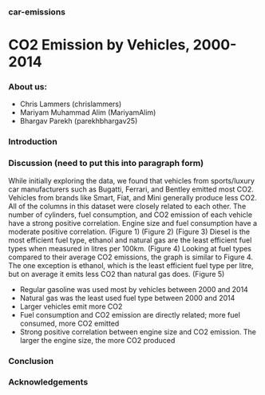 ### car-emissions

# CO2 Emission by Vehicles, 2000-2014

### About us:
- Chris Lammers (chrislammers)
- Mariyam Muhammad Alim (MariyamAlim)
- Bhargav Parekh (parekhbhargav25) 

### Introduction

### Discussion (need to put this into paragraph form)

While initially exploring the data, we found that vehicles from sports/luxury car manufacturers such as Bugatti, Ferrari, and Bentley emitted most CO2. Vehicles from brands like Smart, Fiat, and Mini generally produce less CO2.
All of the columns in this dataset were closely related to each other. The number of cylinders, fuel consumption, and CO2 emission of each vehicle have a strong positive correlation. Engine size and fuel consumption have a moderate positive correlation. (Figure 1)
(Figure 2)
(Figure 3)
Diesel is the most efficient fuel type, ethanol and natural gas are the least efficient fuel types when measured in litres per 100km. (Figure 4)
Looking at fuel types compared to their average CO2 emissions, the graph is similar to Figure 4. The one exception is ethanol, which is the least efficient fuel type per litre, but on average it emits less CO2 than natural gas does. (Figure 5)
- Regular gasoline was used most by vehicles between 2000 and 2014
- Natural gas was the least used fuel type between 2000 and 2014
- Larger vehicles emit more CO2
- Fuel consumption and CO2 emission are directly related; more fuel consumed, more CO2 emitted
- Strong positive correlation between engine size and CO2 emission. The larger the engine size, the more CO2 produced

### Conclusion

### Acknowledgements

